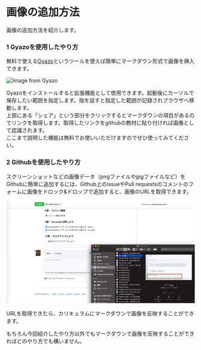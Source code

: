 # 画像の追加方法

画像の追加方法を紹介します。



### **1 Gyazoを使用したやり方**

無料で使える[Gyazo](https://gyazo.com/ja)というツールを使えば簡単にマークダウン形式で画像を挿入できます。

![Image from Gyazo](https://i.gyazo.com/45cfda4d3c77eab5792fc04fd6374202.gif)

Gyazoをインストールすると拡張機能として使用できます。起動後にカーソルで保存したい範囲を指定します。指を話すと指定した範囲が記録されブラウザへ移動します。  
上部にある「シェア」という部分をクリックするとマークダウンの項目があるのでリンクを取得します。取得したリンクをgithubの教材に貼り付ければ画像として認識されます。  
ここまで説明した機能は無料でお使いいただけますのでぜひ使ってみてください。



### **2 Githubを使用したやり方**

スクリーンショットなどの画像データ（pngファイルやjpgファイルなど）をGithubに簡単に追加するには、Github上のissueやPull requestsのコメントのフォームに画像をドロック&ドロップで追加すると、画像のURLを取得できます。

![](.gitbook/assets/add_image.gif)

URLを取得できたら、カリキュラムにマークダウンで画像を反映することができます。

もちろん今回紹介したやり方以外でもマークダウンで画像を反映することができればどのやり方でも構いません。

